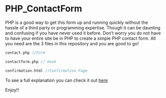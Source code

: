 # PHP_ContactForm

PHP is a good way to get this form up and running quickly without the hassle of a third party or programming expertise. Though it can be daunting and confusing if you have never used it before. Don’t worry you do not have to have your entire site be in PHP to create a simple PHP contact form. All you need are the 3 files in this repository and you are good to go!

```php
contact.php //Form

contactform.php // Hook

confirmation.html //Confirmation Page

```

To see a full explanation you can check it out [here](sofarfromperfect.ca/blog/wordpress-php/php-contact-form) 

Enjoy!!